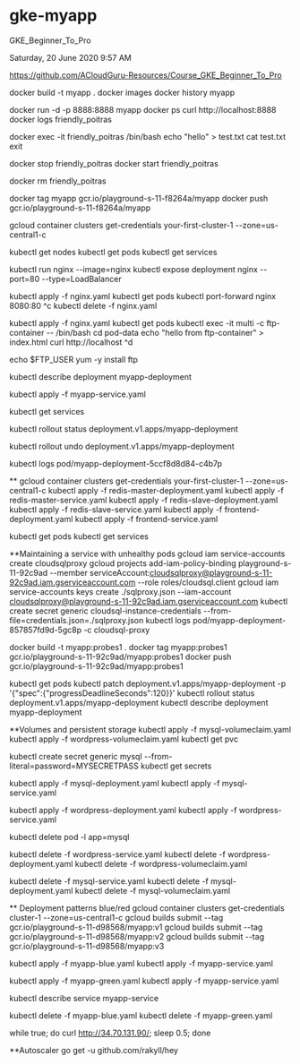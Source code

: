 # gke-myapp

GKE_Beginner_To_Pro

Saturday, 20 June 2020
9:57 AM

https://github.com/ACloudGuru-Resources/Course_GKE_Beginner_To_Pro


docker build -t myapp .
docker images
docker history myapp

docker run -d -p 8888:8888 myapp
docker ps
curl http://localhost:8888
docker logs friendly_poitras

docker exec -it friendly_poitras /bin/bash
echo "hello" > test.txt
cat test.txt
exit

docker stop friendly_poitras
docker start friendly_poitras

docker rm friendly_poitras

docker tag myapp gcr.io/playground-s-11-f8264a/myapp
docker push gcr.io/playground-s-11-f8264a/myapp

gcloud container clusters get-credentials your-first-cluster-1 --zone=us-central1-c

kubectl get nodes
kubectl get pods
kubectl get services

kubectl run nginx --image=nginx
kubectl expose deployment nginx --port=80 --type=LoadBalancer

kubectl apply -f nginx.yaml
kubectl get pods
kubectl port-forward nginx 8080:80
^c
kubectl delete -f nginx.yaml


kubectl apply -f nginx.yaml
kubectl get pods
kubectl exec -it multi -c ftp-container -- /bin/bash
cd pod-data
echo "hello from ftp-container" > index.html
curl http://localhost
^d

echo $FTP_USER
yum -y install ftp



kubectl describe deployment myapp-deployment

kubectl apply -f myapp-service.yaml

kubectl get services

kubectl rollout status deployment.v1.apps/myapp-deployment

kubectl rollout undo deployment.v1.apps/myapp-deployment

kubectl logs pod/myapp-deployment-5ccf8d8d84-c4b7p


**
gcloud container clusters get-credentials your-first-cluster-1 --zone=us-central1-c
kubectl apply -f redis-master-deployment.yaml
kubectl apply -f redis-master-service.yaml
kubectl apply -f redis-slave-deployment.yaml
kubectl apply -f redis-slave-service.yaml
kubectl apply -f frontend-deployment.yaml
kubectl apply -f frontend-service.yaml

kubectl get pods
kubectl get services

**Maintaining a service with unhealthy pods
gcloud iam service-accounts create cloudsqlproxy
gcloud projects add-iam-policy-binding playground-s-11-92c9ad --member serviceAccount:cloudsqlproxy@playground-s-11-92c9ad.iam.gserviceaccount.com --role roles/cloudsql.client
gcloud iam service-accounts keys create ./sqlproxy.json --iam-account cloudsqlproxy@playground-s-11-92c9ad.iam.gserviceaccount.com
kubectl create secret generic cloudsql-instance-credentials --from-file=credentials.json=./sqlproxy.json
kubectl logs pod/myapp-deployment-857857fd9d-5gc8p -c cloudsql-proxy

docker build -t myapp:probes1 .
docker tag myapp:probes1 gcr.io/playground-s-11-92c9ad/myapp:probes1
docker push gcr.io/playground-s-11-92c9ad/myapp:probes1

kubectl get pods
kubectl patch deployment.v1.apps/myapp-deployment -p '{"spec":{"progressDeadlineSeconds":120}}'
kubectl rollout status deployment.v1.apps/myapp-deployment
kubectl describe deployment myapp-deployment

**Volumes and persistent storage
kubectl apply -f mysql-volumeclaim.yaml
kubectl apply -f wordpress-volumeclaim.yaml
kubectl get pvc

kubectl create secret generic mysql --from-literal=password=MYSECRETPASS
kubectl get secrets

kubectl apply -f mysql-deployment.yaml
kubectl apply -f mysql-service.yaml

kubectl apply -f wordpress-deployment.yaml
kubectl apply -f wordpress-service.yaml

kubectl delete pod -l app=mysql

kubectl delete -f wordpress-service.yaml
kubectl delete -f wordpress-deployment.yaml
kubectl delete -f wordpress-volumeclaim.yaml

kubectl delete -f mysql-service.yaml
kubectl delete -f mysql-deployment.yaml
kubectl delete -f mysql-volumeclaim.yaml

** Deployment patterns blue/red
gcloud container clusters get-credentials cluster-1 --zone=us-central1-c
gcloud builds submit --tag gcr.io/playground-s-11-d98568/myapp:v1
gcloud builds submit --tag gcr.io/playground-s-11-d98568/myapp:v2
gcloud builds submit --tag gcr.io/playground-s-11-d98568/myapp:v3

kubectl apply -f myapp-blue.yaml
kubectl apply -f myapp-service.yaml

kubectl apply -f myapp-green.yaml
kubectl apply -f myapp-service.yaml

kubectl describe service myapp-service

kubectl delete -f myapp-blue.yaml
kubectl delete -f myapp-green.yaml

while true; do curl http://34.70.131.90/; sleep 0.5; done

**Autoscaler
go get -u github.com/rakyll/hey


